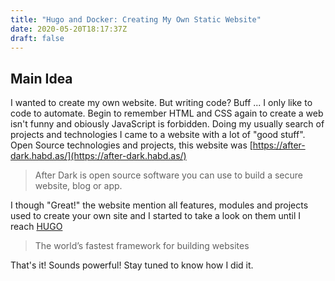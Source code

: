 ```yaml
---
title: "Hugo and Docker: Creating My Own Static Website"
date: 2020-05-20T18:17:37Z
draft: false
---
```

## Main Idea
I wanted to create my own website. But writing code? Buff ... I only like to code to automate. Begin to remember HTML and CSS again to create a web isn't funny and obiously JavaScript is forbidden.
Doing my usually search of projects and technologies I came to a website with a lot of "good stuff". Open Source technologies and projects, this website was [https://after-dark.habd.as/](https://after-dark.habd.as/)
> After Dark is open source software you can use to build a secure website, blog or app.

I though "Great!" the website mention all features, modules and projects used to create your own site and I started to take a look on them until I reach [HUGO](https://gohugo.io/)
> The world’s fastest framework for building websites

That's it! Sounds powerful! Stay tuned to know how I did it.

